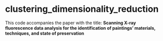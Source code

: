 # clustering_dimensionality_reduction
This code accompanies the paper with the title:
**Scanning X-ray fluorescence data analysis for the identification of paintings’ materials, techniques, and state of preservation**
